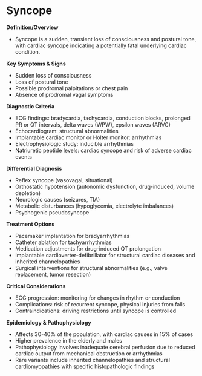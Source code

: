 # Syncope

**Definition/Overview**
- Syncope is a sudden, transient loss of consciousness and postural tone, with cardiac syncope indicating a potentially fatal underlying cardiac condition.

**Key Symptoms & Signs**
- Sudden loss of consciousness
- Loss of postural tone
- Possible prodromal palpitations or chest pain
- Absence of prodromal vagal symptoms

**Diagnostic Criteria**
- ECG findings: bradycardia, tachycardia, conduction blocks, prolonged PR or QT intervals, delta waves (WPW), epsilon waves (ARVC)
- Echocardiogram: structural abnormalities
- Implantable cardiac monitor or Holter monitor: arrhythmias
- Electrophysiologic study: inducible arrhythmias
- Natriuretic peptide levels: cardiac syncope and risk of adverse cardiac events

**Differential Diagnosis**
- Reflex syncope (vasovagal, situational)
- Orthostatic hypotension (autonomic dysfunction, drug-induced, volume depletion)
- Neurologic causes (seizures, TIA)
- Metabolic disturbances (hypoglycemia, electrolyte imbalances)
- Psychogenic pseudosyncope

**Treatment Options**
- Pacemaker implantation for bradyarrhythmias
- Catheter ablation for tachyarrhythmias
- Medication adjustments for drug-induced QT prolongation
- Implantable cardioverter-defibrillator for structural cardiac diseases and inherited channelopathies
- Surgical interventions for structural abnormalities (e.g., valve replacement, tumor resection)

**Critical Considerations**
- ECG progression: monitoring for changes in rhythm or conduction
- Complications: risk of recurrent syncope, physical injuries from falls
- Contraindications: driving restrictions until syncope is controlled

**Epidemiology & Pathophysiology**
- Affects 30-40% of the population, with cardiac causes in 15% of cases
- Higher prevalence in the elderly and males
- Pathophysiology involves inadequate cerebral perfusion due to reduced cardiac output from mechanical obstruction or arrhythmias
- Rare variants include inherited channelopathies and structural cardiomyopathies with specific histopathologic findings